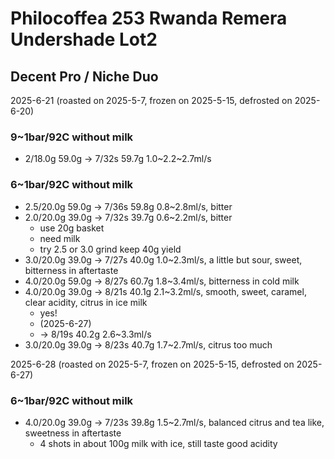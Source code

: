 # Philocoffea 253 Rwanda Remera Undershade Lot2

## Decent Pro / Niche Duo

2025-6-21 (roasted on 2025-5-7, frozen on 2025-5-15, defrosted on 2025-6-20)

### 9~1bar/92C without milk

- 2/18.0g 59.0g -> 7/32s 59.7g 1.0\~2.2\~2.7ml/s

### 6~1bar/92C without milk

- 2.5/20.0g 59.0g -> 7/36s 59.8g 0.8\~2.8ml/s, bitter
- 2.0/20.0g 39.0g -> 7/32s 39.7g 0.6\~2.2ml/s, bitter
  - use 20g basket
  - need milk
  - try 2.5 or 3.0 grind keep 40g yield
- 3.0/20.0g 39.0g -> 7/27s 40.0g 1.0\~2.3ml/s, a little but sour, sweet, bitterness in aftertaste 
- 4.0/20.0g 59.0g -> 8/27s 60.7g 1.8\~3.4ml/s, bitterness in cold milk
- 4.0/20.0g 39.0g -> 8/21s 40.1g 2.1\~3.2ml/s, smooth, sweet, caramel, clear acidity, citrus in ice milk
  - yes!
  - (2025-6-27)
  - -> 8/19s 40.2g 2.6\~3.3ml/s
- 3.0/20.0g 39.0g -> 8/23s 40.7g 1.7\~2.7ml/s, citrus too much

2025-6-28 (roasted on 2025-5-7, frozen on 2025-5-15, defrosted on 2025-6-27)

### 6~1bar/92C without milk

- 4.0/20.0g 39.0g -> 7/23s 39.8g 1.5\~2.7ml/s, balanced citrus and tea like, sweetness in aftertaste
  - 4 shots in about 100g milk with ice, still taste good acidity
